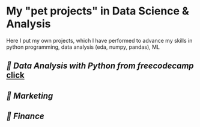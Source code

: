 # My "pet projects" in Data Science &amp; Analysis
Here I put my own projects, which I have performed to advance my skills in python programming, data analysis (eda, numpy, pandas), ML

## *🦊 Data Analysis with Python from freecodecamp* [click](https://github.com/dariashcherbakovaaa/pet-projects/blob/data-analysis/README.md)

## *🦚 Marketing*

## *🦧 Finance*
